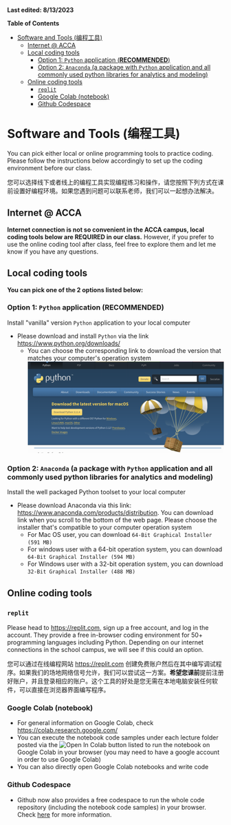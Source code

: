 
**Last edited: 8/13/2023**

**Table of Contents**
- [Software and Tools (编程工具)](#software-and-tools-编程工具)
  - [Internet @ ACCA](#internet--acca)
  - [Local coding tools](#local-coding-tools)
    - [Option 1: `Python` application (**RECOMMENDED**)](#option-1-python-application-recommended)
    - [Option 2: `Anaconda` (a package with `Python` application and all commonly used python libraries for analytics and modeling)](#option-2-anaconda-a-package-with-python-application-and-all-commonly-used-python-libraries-for-analytics-and-modeling)
  - [Online coding tools](#online-coding-tools)
    - [`replit`](#replit)
    - [Google Colab (notebook)](#google-colab-notebook)
    - [Github Codespace](#github-codespace)

# Software and Tools (编程工具)

You can pick either local or online programming tools to practice coding. Please follow the instructions below accordingly to set up the coding environment before our class.

您可以选择线下或者线上的编程工具实现编程练习和操作，请您按照下列方式在课前设置好编程环境。如果您遇到问题可以联系老师，我们可以一起想办法解决。

## Internet @ ACCA
**Internet connection is not so convenient in the ACCA campus, local coding tools below are REQUIRED in our class.** However, if you prefer to use the online coding tool after class, feel free to explore them and let me know if you have any questions.


## Local coding tools

**You can pick one of the 2 options listed below:**

### Option 1: `Python` application (**RECOMMENDED**)
Install "vanilla" version `Python` application to your local computer
* Please download and install `Python` via the link https://www.python.org/downloads/
  * You can choose the corresponding link to download the version that matches your computer's operation system ![](./pics/download-python.png)
### Option 2: `Anaconda` (a package with `Python` application and all commonly used python libraries for analytics and modeling)
Install the well packaged Python toolset to your local computer
* Please download Anaconda via this link: https://www.anaconda.com/products/distribution. You can download link when you scroll to the bottom of the web page. Please choose the installer that's compatible to your computer operation system
  * For Mac OS user, you can download `64-Bit Graphical Installer (591 MB)`
  * For windows user with a 64-bit operation system, you can download `64-Bit Graphical Installer (594 MB)`
  * For Windows user with a 32-bit operation system, you can download `32-Bit Graphical Installer (488 MB)`

## Online coding tools
### `replit`
Please head to https://replit.com, sign up a free account, and log in the account. They provide a free in-browser coding environment for 50+ programming languages including Python. Depending on our internet connections in the school campus, we will see if this could an option. 

您可以通过在线编程网站 https://replit.com 创建免费账户然后在其中编写调试程序。如果我们的场地网络信号允许，我们可以尝试这一方案。**希望您课前**提前注册好账户，并且登录相应的账户。这个工具的好处是您无需在本地电脑安装任何软件，可以直接在浏览器界面编写程序。

### Google Colab (notebook)
* For general information on Google Colab, check https://colab.research.google.com/
* You can execute the notebook code samples under each lecture folder posted via the ![Open In Colab](https://colab.research.google.com/assets/colab-badge.svg) button listed to run the notebook on Google Colab in your browser (you may need to have a google account in order to use Google Colab)
* You can also directly open Google Colab notebooks and write code

### Github Codespace
* Github now also provides a free codespace to run the whole code repository (including the notebook code samples) in your browser. Check [here](https://github.com/features/codespaces) for more information.
